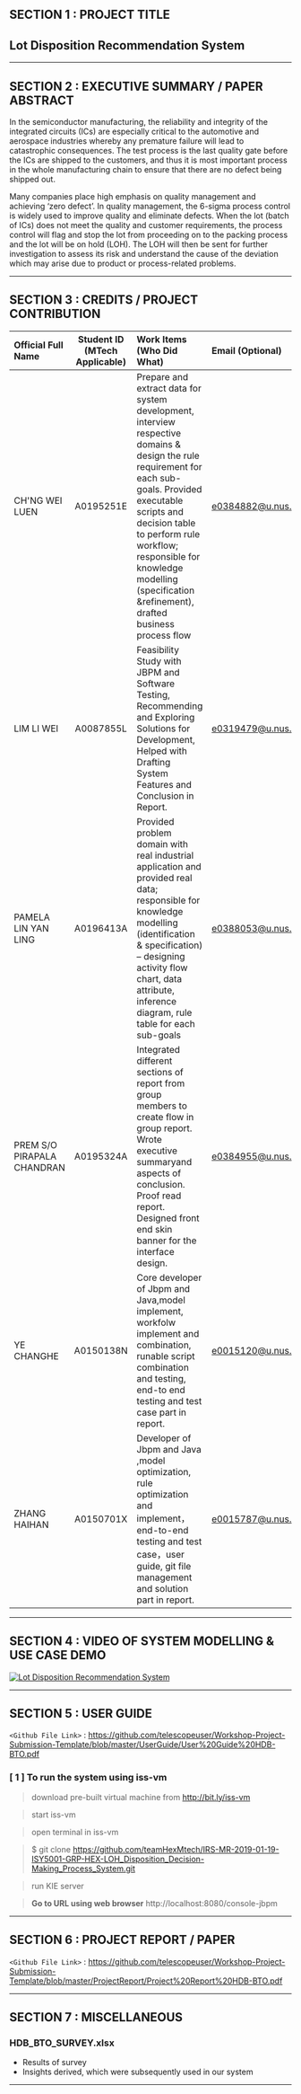 ## SECTION 1 : PROJECT TITLE
## Lot Disposition Recommendation System

---
## SECTION 2 : EXECUTIVE SUMMARY / PAPER ABSTRACT

In the semiconductor manufacturing, the reliability and integrity of the integrated circuits (ICs) are especially critical to the automotive and aerospace industries whereby any premature failure will lead to catastrophic consequences. The test process is the last quality gate before the ICs are shipped to the customers, and thus it is most important process in the whole manufacturing chain to ensure that there are no defect being shipped out. 

Many companies place high emphasis on quality management and achieving ‘zero defect’. In quality management, the 6-sigma process control is widely used to improve quality and eliminate defects.  When the lot (batch of ICs) does not meet the quality and customer requirements, the process control will flag and stop the lot from proceeding on to the packing process and the lot will be on hold (LOH). The LOH will then be sent for further investigation to assess its risk and understand the cause of the deviation which may arise due to product or process-related problems.

---
## SECTION 3 : CREDITS / PROJECT CONTRIBUTION

| Official Full Name  | Student ID (MTech Applicable)  | Work Items (Who Did What) | Email (Optional) |
| :------------ |:---------------:| :-----| :-----|
| CH'NG WEI LUEN | A0195251E | Prepare and extract data for system development, interview respective domains & design the rule requirement for each sub-goals. Provided executable scripts and decision table to perform rule workflow; responsible for knowledge modelling (specification &refinement), drafted business process flow| e0384882@u.nus.edu |
| LIM LI WEI | A0087855L | Feasibility Study with JBPM and Software Testing, Recommending and Exploring Solutions for Development,  Helped with Drafting System Features and Conclusion in Report.| e0319479@u.nus.edu |
| PAMELA LIN YAN LING | A0196413A | Provided problem domain with real industrial application and provided real data; responsible for knowledge modelling (identification & specification) – designing activity flow chart, data attribute, inference diagram, rule table for each sub-goals| e0388053@u.nus.edu |
| PREM S/O PIRAPALA CHANDRAN | A0195324A | Integrated different sections of report from group members to create flow in group report. Wrote executive summaryand aspects of conclusion. Proof read report. Designed front end skin banner for the interface design.| e0384955@u.nus.edu |
| YE CHANGHE | A0150138N | Core developer of Jbpm and Java,model implement, workfolw  implement and combination, runable script combination and testing, end-to end testing and test case part in report.| e0015120@u.nus.edu |
| ZHANG HAIHAN | A0150701X | Developer of Jbpm and Java ,model optimization, rule optimization and implement，end-to-end testing and test case，user guide, git file management and  solution part in report. | e0015787@u.nus.edu |

---
## SECTION 4 : VIDEO OF SYSTEM MODELLING & USE CASE DEMO

[![Lot Disposition Recommendation System](https://i.imgur.com/blOos2I.jpg)](https://drive.google.com/file/d/1BQ7-uaBDjVVMj56UR1zePZLqKA7ear4x/view "Lot Disposition Recommendation System")

---
## SECTION 5 : USER GUIDE

`<Github File Link>` : <https://github.com/telescopeuser/Workshop-Project-Submission-Template/blob/master/UserGuide/User%20Guide%20HDB-BTO.pdf>

### [ 1 ] To run the system using iss-vm

> download pre-built virtual machine from http://bit.ly/iss-vm

> start iss-vm

> open terminal in iss-vm

> $ git clone https://github.com/teamHexMtech/IRS-MR-2019-01-19-ISY5001-GRP-HEX-LOH_Disposition_Decision-Making_Process_System.git

>run KIE server

> **Go to URL using web browser** http://localhost:8080/console-jbpm

---
## SECTION 6 : PROJECT REPORT / PAPER

`<Github File Link>` : <https://github.com/telescopeuser/Workshop-Project-Submission-Template/blob/master/ProjectReport/Project%20Report%20HDB-BTO.pdf>

---
## SECTION 7 : MISCELLANEOUS

### HDB_BTO_SURVEY.xlsx
* Results of survey
* Insights derived, which were subsequently used in our system

---

